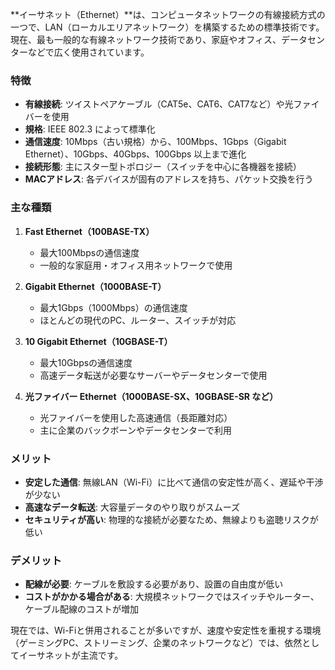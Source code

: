 **イーサネット（Ethernet）**は、コンピュータネットワークの有線接続方式の一つで、LAN（ローカルエリアネットワーク）を構築するための標準技術です。現在、最も一般的な有線ネットワーク技術であり、家庭やオフィス、データセンターなどで広く使用されています。

### **特徴**
- **有線接続**: ツイストペアケーブル（CAT5e、CAT6、CAT7など）や光ファイバーを使用
- **規格**: IEEE 802.3 によって標準化
- **通信速度**: 10Mbps（古い規格）から、100Mbps、1Gbps（Gigabit Ethernet）、10Gbps、40Gbps、100Gbps 以上まで進化
- **接続形態**: 主にスター型トポロジー（スイッチを中心に各機器を接続）
- **MACアドレス**: 各デバイスが固有のアドレスを持ち、パケット交換を行う

### **主な種類**
1. **Fast Ethernet（100BASE-TX）**  
   - 最大100Mbpsの通信速度
   - 一般的な家庭用・オフィス用ネットワークで使用

2. **Gigabit Ethernet（1000BASE-T）**  
   - 最大1Gbps（1000Mbps）の通信速度
   - ほとんどの現代のPC、ルーター、スイッチが対応

3. **10 Gigabit Ethernet（10GBASE-T）**  
   - 最大10Gbpsの通信速度
   - 高速データ転送が必要なサーバーやデータセンターで使用

4. **光ファイバー Ethernet（1000BASE-SX、10GBASE-SR など）**  
   - 光ファイバーを使用した高速通信（長距離対応）
   - 主に企業のバックボーンやデータセンターで利用

### **メリット**
- **安定した通信**: 無線LAN（Wi-Fi）に比べて通信の安定性が高く、遅延や干渉が少ない
- **高速なデータ転送**: 大容量データのやり取りがスムーズ
- **セキュリティが高い**: 物理的な接続が必要なため、無線よりも盗聴リスクが低い

### **デメリット**
- **配線が必要**: ケーブルを敷設する必要があり、設置の自由度が低い
- **コストがかかる場合がある**: 大規模ネットワークではスイッチやルーター、ケーブル配線のコストが増加

現在では、Wi-Fiと併用されることが多いですが、速度や安定性を重視する環境（ゲーミングPC、ストリーミング、企業のネットワークなど）では、依然としてイーサネットが主流です。
